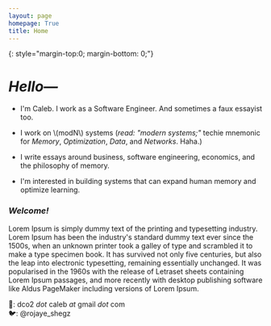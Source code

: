 ```yaml
---
layout: page
homepage: True
title: Home
---
```


{: style="margin-top:0; margin-bottom: 0;"}

# _Hello—_ 
- I'm Caleb. I work as a Software Engineer. And sometimes a faux essayist too.  

- I work on \\(modN\\) systems (_read: "modern systems;"_ techie mnemonic for _Memory_, _Optimization_, _Data_, and _Networks_. Haha.)  

- I write essays around business, software engineering, economics, and the philosophy of memory.

- I'm interested in building systems that can expand human memory and optimize learning.

### _Welcome!_
Lorem Ipsum is simply dummy text of the printing and typesetting industry. Lorem Ipsum has been the industry's standard dummy text ever since the 1500s, when an unknown printer took a galley of type and scrambled it to make a type specimen book. It has survived not only five centuries, but also the leap into electronic typesetting, remaining essentially unchanged. It was popularised in the 1960s with the release of Letraset sheets containing Lorem Ipsum passages, and more recently with desktop publishing software like Aldus PageMaker including versions of Lorem Ipsum.


📩: dco2 _dot_ caleb _at_ gmail _dot_ com  
🐦: @rojaye_shegz  
